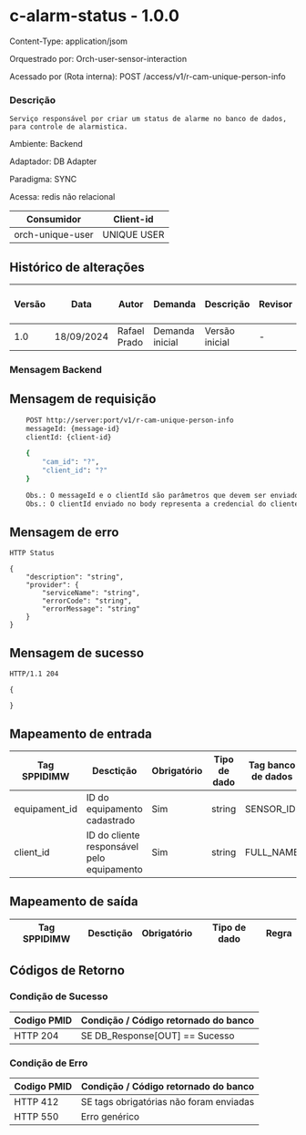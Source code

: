 # c-alarm-status - 1.0.0

Content-Type: application/jsom

Orquestrado por: Orch-user-sensor-interaction

Acessado por (Rota interna): POST /access/v1/r-cam-unique-person-info

### Descrição
    Serviço responsável por criar um status de alarme no banco de dados, para controle de alarmistica.

Ambiente: Backend

Adaptador: DB Adapter

Paradigma: SYNC

Acessa: redis não relacional

|    Consumidor    |  Client-id  | 
|------------------|-------------|
| orch-unique-user | UNIQUE USER |

## Histórico de alterações
| Versão |    Data    |     Autor    |     Demanda     |    Descrição   | Revisor | Entrega em UAT |
|--------|------------|--------------|-----------------|----------------|---------|----------------|
| 1.0    | 18/09/2024 | Rafael Prado | Demanda inicial | Versão inicial | -       | -              |

### Mensagem Backend

## Mensagem de requisição

```bash
    POST http://server:port/v1/r-cam-unique-person-info
    messageId: {message-id}
    clientId: {client-id}

    {
        "cam_id": "?",
        "client_id": "?"
    }

    Obs.: O messageId e o clientId são parâmetros que devem ser enviado no Header Http.
    Obs.: O clientId enviado no body representa a credencial do cliente.
```

## Mensagem de erro

```
HTTP Status

{
    "description": "string",
    "provider": {
        "serviceName": "string",
        "errorCode": "string",
        "errorMessage": "string"
    }
}
```

## Mensagem de sucesso

```
HTTP/1.1 204

{

}
```


## Mapeamento de entrada

|        Tag SPPIDIMW         |                  Desctição                 |     Obrigatório    |     Tipo de dado     |        Tag banco de dados       | Regra |
|-----------------------------|--------------------------------------------|--------------------|----------------------|---------------------------------|-------|
| equipament_id               | ID do equipamento cadastrado               | Sim                |  string              |  SENSOR_ID                      | -     |
| client_id                   | ID do cliente responsável pelo equipamento | Sim                |  string              |  FULL_NAME                      | -     |


## Mapeamento de saída

|        Tag SPPIDIMW         |              Desctição             |     Obrigatório    |     Tipo de dado     |  Regra |
|-----------------------------|------------------------------------|--------------------|----------------------|--------|




## Códigos de Retorno
### Condição de Sucesso

| Codigo PMID | Condição / Código retornado do banco  |
|-------------|---------------------------------------|
| HTTP 204	  | SE DB_Response[OUT] == Sucesso        |

### Condição de Erro

| Codigo PMID |         Condição / Código retornado do banco          |
|-------------|-------------------------------------------------------|
| HTTP 412	  | SE tags obrigatórias não foram enviadas               |
| HTTP 550	  | Erro genérico                                         |


